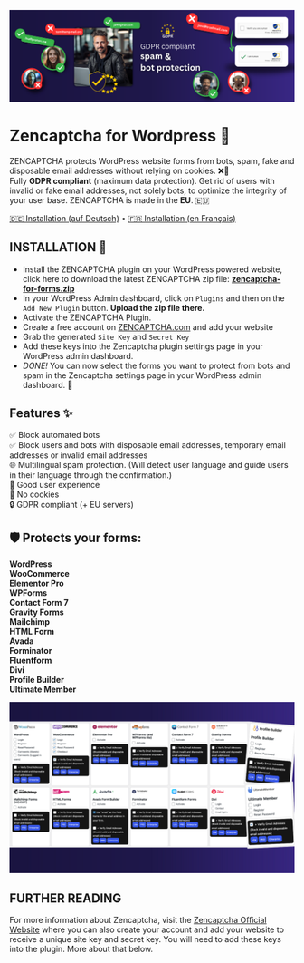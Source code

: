 ![ZENCAPTCHA - SPAM PROTECTION](https://github.com/ZENCAPTCHA/zencaptcha-wordpress/blob/main/zencaptcha-for-forms/assets/screenshots/banner-1544x500.png)

# Zencaptcha for Wordpress 🔐
ZENCAPTCHA protects WordPress website forms from bots, spam, fake and disposable email addresses without relying on cookies. ❌🍪<br>
Fully **GDPR compliant** (maximum data protection). Get rid of users with invalid or fake email addresses, not solely bots, to optimize the integrity of your user base. ZENCAPTCHA is made in the **EU**. 🇪🇺


<a href='https://www.zencaptcha.com/docs/de/zencaptcha-wordpress'>🇩🇪 Installation (auf Deutsch)</a> • 
<a href='https://www.zencaptcha.com/docs/fr/zencaptcha-wordpress'>🇫🇷 Installation (en Français)</a>


## INSTALLATION 🎯
* Install the ZENCAPTCHA plugin on your WordPress powered website, click here to download the latest ZENCAPTCHA zip file: **<a href='https://github.com/ZENCAPTCHA/zencaptcha-wordpress/releases/download/1.0.0/zencaptcha-for-forms.zip'>zencaptcha-for-forms.zip</a>**
* In your WordPress Admin dashboard, click on `Plugins` and then on the `Add New Plugin` button. **Upload the zip file there.**
* Activate the ZENCAPTCHA Plugin.
* Create a free account on <a href='https://www.zencaptcha.com?ref=git-wordpress' target='_blank'>ZENCAPTCHA.com</a> and add your website
* Grab the generated `Site Key` and `Secret Key`
* Add these keys into the Zencaptcha plugin settings page in your WordPress admin dashboard.
* *DONE!* You can now select the forms you want to protect from bots and spam in the Zencaptcha settings page in your WordPress admin dashboard. 🚀

## Features ✨
✅ Block automated bots<br>
✅ Block users and bots with disposable email addresses, temporary email addresses or invalid email addresses<br>
🌐 Multilingual spam protection. (Will detect user language and guide users in their language through the confirmation.)<br>
🎯 Good user experience<br>
🍪 No cookies<br>
🔒 GDPR compliant (+ EU servers)<br>

## 🛡️ Protects your forms:
**WordPress** <br>
**WooCommerce**<br>
**Elementor Pro**<br>
**WPForms**<br>
**Contact Form 7**<br>
**Gravity Forms**<br>
**Mailchimp**<br>
**HTML Form**<br>
**Avada**<br>
**Forminator**<br>
**Fluentform**<br>
**Divi**<br>
**Profile Builder**<br>
**Ultimate Member**<br>

![ZENCAPTCHA - WORDPRESS](https://github.com/ZENCAPTCHA/zencaptcha-wordpress/blob/main/zencaptcha-for-forms/assets/screenshots/screenshot-1.png)

## FURTHER READING
For more information about Zencaptcha, visit the <a href='https://www.zencaptcha.com?ref=git-joomla' target='_blank'>Zencaptcha Official Website</a> where you can also create your account and add your website to receive a unique site key and secret key. You will need to add these keys into the plugin. More about that below.


